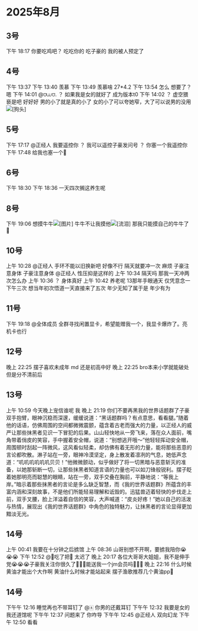 # 2025年8月

<script setup lang="ts">
import { QTagColors } from 'fake-qq-ui';

</script>

## 3号

<q-window title="我的世界话题群">
    <q-tip>下午 18:17</q-tip>
    <q-text name="⩌⩊⩌." tag="LV100 群犯人(少女控" :tag-color="QTagColors.purple" avatar="https://q2.qlogo.cn/headimg_dl?dst_uin=2944162986&spec=100">你要吃鸡吧？</q-text>
    <q-text name="重奏六弦" tag="LV100 花飞" :tag-color="QTagColors.blue" avatar="https://q2.qlogo.cn/headimg_dl?dst_uin=488741813&spec=100">吃吃你的</q-text>
    <q-text name="⩌⩊⩌." tag="LV100 群犯人(少女控" :tag-color="QTagColors.purple" avatar="https://q2.qlogo.cn/headimg_dl?dst_uin=2944162986&spec=100">吃子豪的</q-text>
    <q-text name="⩌⩊⩌." tag="LV100 群犯人(少女控" :tag-color="QTagColors.purple" avatar="https://q2.qlogo.cn/headimg_dl?dst_uin=2944162986&spec=100">我的被人预定了</q-text>

</q-window>

## 4号

<q-window title="我的世界话题群">
    <q-tip>下午 13:37</q-tip>
    <q-image name="重奏六弦" tag="LV100 花飞" :tag-color="QTagColors.blue" avatar="https://q2.qlogo.cn/headimg_dl?dst_uin=488741813&spec=100" src="/img/2025-8-4-1.jfif"></q-image>
    <q-tip>下午 13:40</q-tip>
    <q-text name="无奈的系统君" tag="LV70 白丝控" :tag-color="QTagColors.purple" avatar="https://q2.qlogo.cn/headimg_dl?dst_uin=1592417016&spec=100">羡慕</q-text>
    <q-tip>下午 13:49</q-tip>
    <q-text name="⩌⩊⩌." tag="LV100 群犯人(少女控" :tag-color="QTagColors.purple" avatar="https://q2.qlogo.cn/headimg_dl?dst_uin=2944162986&spec=100">羡慕啥</q-text>
    <q-text name="无奈的系统君" tag="LV70 白丝控" :tag-color="QTagColors.purple" avatar="https://q2.qlogo.cn/headimg_dl?dst_uin=1592417016&spec=100">27*4.2</q-text>
    <q-tip>下午 13:54</q-tip>
    <q-text name="⩌⩊⩌." tag="LV100 群犯人(少女控" :tag-color="QTagColors.purple" avatar="https://q2.qlogo.cn/headimg_dl?dst_uin=2944162986&spec=100">怎么</q-text>
    <q-text name="⩌⩊⩌." tag="LV100 群犯人(少女控" :tag-color="QTagColors.purple" avatar="https://q2.qlogo.cn/headimg_dl?dst_uin=2944162986&spec=100">想要了？</q-text>
    <q-text name="❄️" tag="LV62 白丝足控" :tag-color="QTagColors.purple" avatar="https://q2.qlogo.cn/headimg_dl?dst_uin=3314518364&spec=100">嗯</q-text>
    <q-tip>下午 14:01</q-tip>
    <q-reply target="⩌⩊⩌." replyText="想要了？" name="无奈的系统君" tag="LV70 白丝控" :tag-color="QTagColors.purple" avatar="https://q2.qlogo.cn/headimg_dl?dst_uin=1592417016&spec=100"><a at>@⩌⩊⩌.</a> ？</q-reply>
    <q-text name="无奈的系统君" tag="LV70 白丝控" :tag-color="QTagColors.purple" avatar="https://q2.qlogo.cn/headimg_dl?dst_uin=1592417016&spec=100">如果我是女的就好了</q-text>
    <q-text name="无奈的系统君" tag="LV70 白丝控" :tag-color="QTagColors.purple" avatar="https://q2.qlogo.cn/headimg_dl?dst_uin=1592417016&spec=100">成为版本t0</q-text>
    <q-tip>下午 14:02</q-tip>
    <q-text name="⩌⩊⩌." tag="LV100 群犯人(少女控" :tag-color="QTagColors.purple" avatar="https://q2.qlogo.cn/headimg_dl?dst_uin=2944162986&spec=100">？</q-text>
    <q-text name="⩌⩊⩌." tag="LV100 群犯人(少女控" :tag-color="QTagColors.purple" avatar="https://q2.qlogo.cn/headimg_dl?dst_uin=2944162986&spec=100">虚空猥亵是吧</q-text>
    <q-text name="⩌⩊⩌." tag="LV100 群犯人(少女控" :tag-color="QTagColors.purple" avatar="https://q2.qlogo.cn/headimg_dl?dst_uin=2944162986&spec=100">好好好</q-text>
    <q-text name="无奈的系统君" tag="LV70 白丝控" :tag-color="QTagColors.purple" avatar="https://q2.qlogo.cn/headimg_dl?dst_uin=1592417016&spec=100">男的小了就是真的小了</q-text>
    <q-text name="无奈的系统君" tag="LV70 白丝控" :tag-color="QTagColors.purple" avatar="https://q2.qlogo.cn/headimg_dl?dst_uin=1592417016&spec=100">女的小了可以夸她窄，大了可以说男的没用</q-text>
    <q-text name="无奈的系统君" tag="LV70 白丝控" :tag-color="QTagColors.purple" avatar="https://q2.qlogo.cn/headimg_dl?dst_uin=1592417016&spec=100"><img alt="[狗头]" class="face" src="/img/face/狗头.png"></q-text>

</q-window>

## 5号

<q-window title="我的世界话题群">
    <q-tip>下午 17:17</q-tip>
    <q-image name="🀀" tag="LV100 传奇抗压王🐢" :tag-color="QTagColors.purple" avatar="https://q2.qlogo.cn/headimg_dl?dst_uin=2860986565&spec=100" src="/img/2025-8-5-1.jfif" ></q-image>
    <q-text name="🀀" tag="LV100 传奇抗压王🐢" :tag-color="QTagColors.purple" avatar="https://q2.qlogo.cn/headimg_dl?dst_uin=2860986565&spec=100" ><a at>@正经人</a> 我要遥控你</q-text>
    <q-reply target="🀀" replyText="@正经人 我要遥控你" name="正经人" tag="LV100 帅比大好人" :tag-color="QTagColors.orange" avatar="https://q2.qlogo.cn/headimg_dl?dst_uin=1767927045&spec=100">？</q-reply>
    <q-text name="重奏六弦" tag="LV100 花飞" :tag-color="QTagColors.blue" avatar="https://q2.qlogo.cn/headimg_dl?dst_uin=488741813&spec=100">我可以遥控子豪发问号</q-text>
    <q-text name="正经人" tag="LV100 帅比大好人" :tag-color="QTagColors.orange" avatar="https://q2.qlogo.cn/headimg_dl?dst_uin=1767927045&spec=100">？</q-text>
    <q-text name="正经人" tag="LV100 帅比大好人" :tag-color="QTagColors.orange" avatar="https://q2.qlogo.cn/headimg_dl?dst_uin=1767927045&spec=100">你塞一个我遥控你</q-text>
    <q-tip>下午 17:48</q-tip>
    <q-reply target="正经人" replyText="你塞一个我遥控你" name="🥚吃了把🥚" tag="LV56 egg lsp" :tag-color="QTagColors.purple" avatar="https://q2.qlogo.cn/headimg_dl?dst_uin=941486856&spec=100" >给我也塞一个🥵</q-reply>

</q-window>

## 6号

<q-window title="我的世界话题群">
    <q-tip>下午 18:30</q-tip>
    <q-image name="重奏六弦" tag="LV100 花飞" :tag-color="QTagColors.blue" avatar="https://q2.qlogo.cn/headimg_dl?dst_uin=488741813&spec=100" src="/img/2025-8-6-1.jfif" ></q-image>
    <q-tip>下午 18:36</q-tip>
    <q-text name="🀀" tag="LV100 传奇抗压王🐢" :tag-color="QTagColors.purple" avatar="https://q2.qlogo.cn/headimg_dl?dst_uin=2860986565&spec=100" >一天四次搁这养生呢</q-text>

</q-window>

## 8号

<q-window title="我的世界话题群">
    <q-tip>下午 19:06</q-tip>
    <q-text name="🥚吃了把🥚" tag="LV57 北大lsp蛋" :tag-color="QTagColors.purple" avatar="https://q2.qlogo.cn/headimg_dl?dst_uin=941486856&spec=100" >想摸牛牛<img alt="[图片]" src="/img/2025-8-8-1.jfif"></q-text>
    <q-text name="🥚吃了把🥚" tag="LV57 北大lsp蛋" :tag-color="QTagColors.purple" avatar="https://q2.qlogo.cn/headimg_dl?dst_uin=941486856&spec=100" >牛牛不让我摸他<img alt="[流泪]" class="face" src="/img/face/流泪.png"></q-text>
    <q-text name="🥚吃了把🥚" tag="LV57 北大lsp蛋" :tag-color="QTagColors.purple" avatar="https://q2.qlogo.cn/headimg_dl?dst_uin=941486856&spec=100" >那我只能摸自己的牛牛了🥵</q-text>

</q-window>

## 10号

<q-window title="我的世界话题群">
    <q-tip>上午 10:28</q-tip>
    <q-reply target="正经人" replyText="以旧换新也不行吧" name="想死想死想死想死想死想死的狐狸【狐尼克】" tag="LV100 王者" :tag-color="QTagColors.grey" avatar="https://q2.qlogo.cn/headimg_dl?dst_uin=2467743669&spec=100" ><a at> @正经人</a> 手环不能以旧换新吧</q-reply>
    <q-text name="正经人" tag="LV100 帅比大好人" :tag-color="QTagColors.orange" avatar="https://q2.qlogo.cn/headimg_dl?dst_uin=1767927045&spec=100">好像不行</q-text>
    <q-text name="正经人" tag="LV100 帅比大好人" :tag-color="QTagColors.orange" avatar="https://q2.qlogo.cn/headimg_dl?dst_uin=1767927045&spec=100">隔天就要冲一次</q-text>
    <q-text name="正经人" tag="LV100 帅比大好人" :tag-color="QTagColors.orange" avatar="https://q2.qlogo.cn/headimg_dl?dst_uin=1767927045&spec=100">麻烦</q-text>
    <q-reply target="正经人" replyText="隔天就要冲一次" name="🥚吃了把🥚" tag="LV57 北大lsp蛋" :tag-color="QTagColors.purple" avatar="https://q2.qlogo.cn/headimg_dl?dst_uin=941486856&spec=100" >子豪注意身体</q-reply>
    <q-text name="想死想死想死想死想死想死的狐狸【狐尼克】" tag="LV100 王者" :tag-color="QTagColors.grey" avatar="https://q2.qlogo.cn/headimg_dl?dst_uin=2467743669&spec=100" >子豪注意身体</q-text>
    <q-reply target="正经人" replyText="隔天就要冲一次" name="🏃‍♂️" tag="LV100 神棍迅猛受" :tag-color="QTagColors.orange" avatar="https://q2.qlogo.cn/headimg_dl?dst_uin=3306636756&spec=100" ><a at> @正经人</a> 性压抑是这样的</q-reply>
    <q-tip>上午 10:34</q-tip>
    <q-text name="无奈的系统君" tag="LV72 白丝控" :tag-color="QTagColors.purple" avatar="https://q2.qlogo.cn/headimg_dl?dst_uin=1592417016&spec=100">隔天吗</q-text>
    <q-text name="无奈的系统君" tag="LV72 白丝控" :tag-color="QTagColors.purple" avatar="https://q2.qlogo.cn/headimg_dl?dst_uin=1592417016&spec=100">那我一天冲两次怎么办</q-text>
    <q-tip>上午 10:36</q-tip>
    <q-text name="⩌⩊⩌." tag="LV100 群犯人(少女控" :tag-color="QTagColors.purple" avatar="https://q2.qlogo.cn/headimg_dl?dst_uin=2944162986&spec=100">？</q-text>
    <q-text name="⩌⩊⩌." tag="LV100 群犯人(少女控" :tag-color="QTagColors.purple" avatar="https://q2.qlogo.cn/headimg_dl?dst_uin=2944162986&spec=100">身体真好</q-text>
    <q-tip>上午 10:42</q-tip>
    <q-text name="🀀" tag="LV100 传奇抗压王🐢" :tag-color="QTagColors.purple" avatar="https://q2.qlogo.cn/headimg_dl?dst_uin=2860986565&spec=100">养老呢</q-text>
    <q-text name="🀀" tag="LV100 传奇抗压王🐢" :tag-color="QTagColors.purple" avatar="https://q2.qlogo.cn/headimg_dl?dst_uin=2860986565&spec=100">13那年手眼通天</q-text>
    <q-text name="🀀" tag="LV100 传奇抗压王🐢" :tag-color="QTagColors.purple" avatar="https://q2.qlogo.cn/headimg_dl?dst_uin=2860986565&spec=100">仅凭意念一下午三次</q-text>
    <q-text name="🥚吃了把🥚" tag="LV58 北大lsp蛋" :tag-color="QTagColors.purple" avatar="https://q2.qlogo.cn/headimg_dl?dst_uin=941486856&spec=100" >想当年初次悟道一天直接来了五次</q-text>
    <q-text name="🥚吃了把🥚" tag="LV58 北大lsp蛋" :tag-color="QTagColors.purple" avatar="https://q2.qlogo.cn/headimg_dl?dst_uin=941486856&spec=100" >年少无知了属于是</q-text>
    <q-text name="⩌⩊⩌." tag="LV100 群犯人(少女控" :tag-color="QTagColors.purple" avatar="https://q2.qlogo.cn/headimg_dl?dst_uin=2944162986&spec=100">年少有为</q-text>

</q-window>

## 11号

<q-window title="Minecraft资源群">
    <q-tip>下午 19:18</q-tip>
    <q-text name="雨梦" tag="LV13 骷髅" :tag-color="QTagColors.grey" avatar="https://q2.qlogo.cn/headimg_dl?dst_uin=2113845998&spec=100" >@全体成员 全群寻找闲置显卡，希望能赠我一个，我显卡爆炸了。亮机卡也行</q-text>

</q-window>

## 12号

<q-window title="我的世界话题群">
    <q-tip>晚上 22:25</q-tip>
    <q-text name="正经人" tag="LV100 帅比大好人" :tag-color="QTagColors.orange" avatar="https://q2.qlogo.cn/headimg_dl?dst_uin=1767927045&spec=100">摆子喜欢未成年</q-text>
    <q-text name="正经人" tag="LV100 帅比大好人" :tag-color="QTagColors.orange" avatar="https://q2.qlogo.cn/headimg_dl?dst_uin=1767927045&spec=100">md</q-text>
    <q-text name="🥔" tag="LV100 烧土豆" :tag-color="QTagColors.purple" avatar="https://q2.qlogo.cn/headimg_dl?dst_uin=3442827834&spec=100" >还是初高中好</q-text>
    <q-tip>晚上 22:25</q-tip>
    <q-text name="小魔禁黑魔改" tag="LV100 白毛控变态" :tag-color="QTagColors.purple" avatar="https://q2.qlogo.cn/headimg_dl?dst_uin=2358286166&spec=100" >bro本来小学就能破处</q-text>
    <q-text name="小魔禁黑魔改" tag="LV100 白毛控变态" :tag-color="QTagColors.purple" avatar="https://q2.qlogo.cn/headimg_dl?dst_uin=2358286166&spec=100" >但是分不清前后</q-text>
</q-window>

## 13号

<q-window title="我的世界话题群">
    <q-tip>上午 10:59</q-tip>
    <q-text name="🀀" tag="LV100 传奇抗压王🐢" :tag-color="QTagColors.purple" avatar="https://q2.qlogo.cn/headimg_dl?dst_uin=2860986565&spec=100">今天晚上宠信谁呢</q-text>
    <q-image name="🀀" tag="LV100 传奇抗压王🐢" :tag-color="QTagColors.purple" avatar="https://q2.qlogo.cn/headimg_dl?dst_uin=2860986565&spec=100" src="/img/2025-8-13-1.jfif"></q-image>
    <q-text name="重奏六弦" tag="LV100 花飞" :tag-color="QTagColors.blue" avatar="https://q2.qlogo.cn/headimg_dl?dst_uin=488741813&spec=100">我</q-text>
    <q-tip>晚上 21:19</q-tip>
    <q-text name="重奏六弦" tag="LV100 花飞" :tag-color="QTagColors.blue" avatar="https://q2.qlogo.cn/headimg_dl?dst_uin=488741813&spec=100">你们不要再黑我的世界话题群了子豪双手抱臂，眼神沉稳而深邃，缓缓说道：“黑话题群吗？有点意思，看看腿。”随着他的话语，仿佛周围的空间都微微震颤，蕴含着古老而强大的力量，以正经人的威严让那些抹黑者见识一下冒犯的后果。山山轻快地从一旁飞来，落在众人面前，嘴角带着俏皮的笑容，手中握着安全帽，说道：“别想逃开哦～”他轻轻挥动安全帽，周围顿时刮起一阵微风，这风看似轻柔，却仿佛有着无形的力量，能将那些恶意的言论都吹散。淋子站在一旁，眼神冷漠坚定，身上散发着凛冽的气息，她低声念道：“叽叽叽叽叽叽贝贝！”他微微颤动，似乎做好了将一切黑暗与恶意斩灭的准备，以她那斩断一切，让那些抹黑者知道言语的力量也可以如刀锋般锐利。摆子眨着她那明亮而聪慧的眼睛，站在一旁，双手交叠在胸前，平静地说：“等我上岸。”暗示着那些抹黑者的言论是多么缺乏智慧，而《我的世界话题群》所蕴含的丰富内涵和深刻故事，不是他们所能轻易理解和诋毁的。迅猛兽迈着轻快的步伐走上前，双手叉腰，脸上洋溢着自信的笑容，大声喊道：“皮炎好疼！”她以自己的活泼与热情，展现出《我的世界话题群》中角色的独特魅力，让抹黑者的言论显得更加黯淡无光。</q-text>

</q-window>

## 14号

<q-window title="我的世界话题群">
    <q-tip>上午 00:41</q-tip>
    <q-text name="⛰️" tag="LV100 🖕🏻" :tag-color="QTagColors.blue" avatar="https://q2.qlogo.cn/headimg_dl?dst_uin=2939004685&spec=100" >我要在十分钟之后掳馆</q-text>
    <q-tip>上午 08:36</q-tip>
    <q-reply target="⛰️" replyText="我要在十分钟之后掳馆" name="🥚吃了把🥚" tag="LV59 北大lsp蛋" :tag-color="QTagColors.purple" avatar="https://q2.qlogo.cn/headimg_dl?dst_uin=941486856&spec=100" >山哥别想不开啊，要掳我陪你😭😭😭</q-reply>
    <q-tip>下午 12:52</q-tip>
    <q-reply target="🥚吃了把🥚" replyText="山哥别想不开啊，要掳我陪你😭😭😭" name="⛰️" tag="LV100 🖕🏻" :tag-color="QTagColors.blue" avatar="https://q2.qlogo.cn/headimg_dl?dst_uin=2939004685&spec=100" ><a at>@🥚吃了把🥚</a> 太迟了</q-reply>
    <q-tip>晚上 20:17</q-tip>
    <q-text name="🥚吃了把🥚" tag="LV58 北大lsp蛋" :tag-color="QTagColors.purple" avatar="https://q2.qlogo.cn/headimg_dl?dst_uin=941486856&spec=100" >各位大哥哥大姐姐，我不是伸手党😭😭😭子豪我关注你很久了🥵🥵🥵能送我一个jm会员吗🥺🥺🥺</q-text>
    <q-tip>晚上 22:16</q-tip>
    <q-text name="群摆子" tag="LV100 变态男娘控" :tag-color="QTagColors.purple" avatar="https://q2.qlogo.cn/headimg_dl?dst_uin=3030376163&spec=100" >什么时候黄油才能出个大作啊</q-text>
    <q-text name="群摆子" tag="LV100 变态男娘控" :tag-color="QTagColors.purple" avatar="https://q2.qlogo.cn/headimg_dl?dst_uin=3030376163&spec=100" >黄油什么时候才能站起来</q-text>
    <q-image name="群摆子" tag="LV100 变态男娘控" :tag-color="QTagColors.purple" avatar="https://q2.qlogo.cn/headimg_dl?dst_uin=3030376163&spec=100" src="/img/2025-8-14-1.jfif" ></q-image>
    <q-text name="🥚吃了把🥚" tag="LV58 北大lsp蛋" :tag-color="QTagColors.purple" avatar="https://q2.qlogo.cn/headimg_dl?dst_uin=941486856&spec=100" >摆子渔歌推荐几个黄油pp👦</q-text>

</q-window>

## 14号

<q-window title="我的世界话题群">
    <q-tip>下午午 12:16</q-tip>
    <q-text name="🀀" tag="LV100 传奇抗压王🐢" :tag-color="QTagColors.purple" avatar="https://q2.qlogo.cn/headimg_dl?dst_uin=2860986565&spec=100">睡觉再也不带耳钉了</q-text>
    <q-reply target="🀀" replyText="睡觉再也不带耳钉了" name="重奏六弦" tag="LV100 花飞" :tag-color="QTagColors.blue" avatar="https://q2.qlogo.cn/headimg_dl?dst_uin=488741813&spec=100"><a at>@🀀</a> 你男的还戴耳钉</q-reply>
    <q-tip>下午午 12:32</q-tip>
    <q-text name="🀀" tag="LV100 传奇抗压王🐢" :tag-color="QTagColors.purple" avatar="https://q2.qlogo.cn/headimg_dl?dst_uin=2860986565&spec=100">我要是女的我还道馆呢</q-text>
    <q-tip>下午午 12:37</q-tip>
    <q-text name="正经人" tag="LV100 帅比大好人" :tag-color="QTagColors.orange" avatar="https://q2.qlogo.cn/headimg_dl?dst_uin=1767927045&spec=100">问题来了</q-text>
    <q-text name="正经人" tag="LV100 帅比大好人" :tag-color="QTagColors.orange" avatar="https://q2.qlogo.cn/headimg_dl?dst_uin=1767927045&spec=100">你咋导</q-text>
    <q-tip>下午午 12:45</q-tip>
    <q-reply target="正经人" replyText="你咋导" name="🀀" tag="LV100 传奇抗压王🐢" :tag-color="QTagColors.purple" avatar="https://q2.qlogo.cn/headimg_dl?dst_uin=2860986565&spec=100"><a at>@正经人</a> 双向幻龙</q-reply>
    <q-tip>下午午 12:50</q-tip>
    <q-reply target="🀀" replyText="@正经人 双向幻龙" name="🏃‍♂️" tag="LV100 神棍迅猛受" :tag-color="QTagColors.purple" avatar="https://q2.qlogo.cn/headimg_dl?dst_uin=3306636756&spec=100">看看</q-reply>

</q-window>
